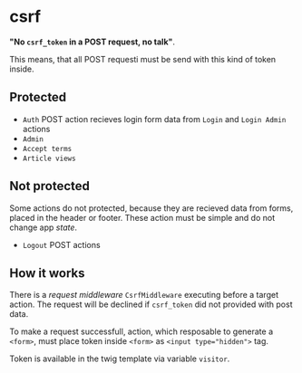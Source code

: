 # csrf

**"No `csrf_token` in a POST request, no talk"**.

This means, that all POST requestі must be send with this kind of token inside.

## Protected

- `Auth` POST action recieves login form data from `Login` and `Login Admin` actions
- `Admin`
- `Accept terms`
- `Article views`

## Not protected

Some actions do not protected, because they are recieved data from forms, placed in the header or footer. These action must be simple and do not change app *state*.

- `Logout` POST actions

## How it works

There is a *request middleware* `CsrfMiddleware` executing before a target action. The request will be declined if `csrf_token` did not provided with post data.

To make a request successfull, action, which resposable to generate a `<form>`, must place token inside `<form>` as `<input type="hidden">` tag.

Token is available in the twig template via variable `visitor`.
